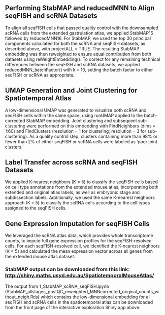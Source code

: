 ## Performing StabMAP and reducedMNN to Align seqFISH and scRNA Datasets
To align all seqFISH cells that passed quality control with the downsampled scRNA cells from the extended gastrulation atlas, we applied StabMAP15 followed by reducedMNN16. For StabMAP, we used the top 30 principal components calculated for both the scRNA and seqFISH datasets, as described above, with projectALL = TRUE. The resulting StabMAP embedding was then reweighted to ensure equal contribution from both datasets using reWeightEmbedding(). To correct for any remaining technical differences between the seqFISH and scRNA datasets, we applied reducedMNN_batchFactor() with k = 10, setting the batch factor to either seqFISH or scRNA as appropriate.

## UMAP Generation and Joint Clustering for Spatiotemporal Atlas
A low-dimensional UMAP was generated to visualize both scRNA and seqFISH cells within the same space, using runUMAP applied to the batch-corrected StabMAP embedding. Joint clustering and subsequent sub-clustering were performed on this embedding with FindNeighbors (dims = 1:60) and FindClusters (resolution = 1 for clustering; resolution = 3 for sub-clustering). As a quality control step, clusters containing more than 98% or fewer than 2% of either seqFISH or scRNA cells were labeled as ‘poor joint clusters.’

## Label Transfer across scRNA and seqFISH Datasets
We applied K-nearest neighbors (K = 5) to classify the seqFISH cells based on cell type annotations from the extended mouse atlas, incorporating both extended and original atlas labels, as well as embryonic stage and subdissection labels. Additionally, we used the same K-nearest neighbors approach (K = 5) to classify the scRNA cells according to the cell types assigned to the seqFISH cells.

## Gene Expression Imputation for seqFISH Cells
We leveraged the scRNA atlas data, which provides whole transcriptome counts, to impute full gene expression profiles for the seqFISH-resolved cells. For each seqFISH-resolved cell, we identified the K-nearest neighbors (K = 5) and calculated the mean expression vector across all genes from the extended mouse atlas dataset.


### StabMAP output can be downloaded from this link: http://shiny.maths.usyd.edu.au/SpatiotemporalMouseAtlas/

The output from 1_StabMAP_scRNA_seqFISH.ipynb (StabMAP_allstages_postQC_reweighted_MNNcorrected_original_counts_without_neigh.Rds) which contains the low-dimensional embedding 
for all seqFISH and scRNA cells in the spatiotemporal atlas can be downloaded from the front page of the interactive exploration Shiny app above.
